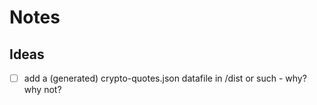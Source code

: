# Notes

## Ideas

- [ ] add a (generated) crypto-quotes.json datafile in /dist or such - why? why not?

